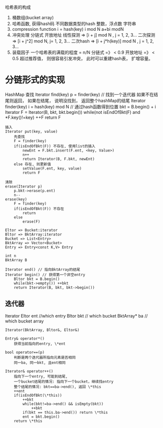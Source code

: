 哈希表的构成
1. 桶数组(bucket array)
2. 哈希函数, 获得hash码
    不同数据类型的hash
        整数，浮点数
        字符串
3. compression function
    i = hash(key)
    i mod N
    a+bi modN
4. 冲突处理
    分链式
    开放地址
        线性探测 => [i + j] mod N , j = 1, 2, 3...
        二次探测 => [i + j^2] mod N, j= 1, 2, 3...
        二次hash => [i + j*h(key)] mod N , j = 1, 2, 3...
5. 装载因子
    一个哈希表的满载的程度 = n/N
    分链式 =》 < 0.9
    开放地址 =》 < 0.5
    超过推荐值， 则很容易引发冲突， 此时可以重建hash表， 扩增容量。

# 分链形式的实现
HashMap
    查找
    Iterator find(key)
        p = finder(key) // 找到一个迭代器
        如果不在结尾则返回， 如果在结尾， 说明没找到， 返回整个hashMap的结尾
    Iterator finder(key)
        i = hash(key) mod N // 通过hash函数得到位置
        bkt = B.begin() + i
        Iterator F = Iterator(B, bkt, bkt.begin())
        while(not isEndOfBkt(F) and \*F.key()!=key)
            ++F
        return F

    插入
    Iterator put(key, value)
        先查找
        F = finder(key)
        if(isEndOfBkt(F)) 不存在, 使用list的插入
            newEnt = F.bkt.insert(F.ent, <key, Value>)
            n++
            return Iterator(B, F.bkt, newEnt)
        else 存在, 则更新值
            setValue(F.ent, key, value)
            return F

    清除
    erase(Iterator p)
        p.bkt->erase(p.ent)
        n--
    erase(key)
        F = finder(key)
        if(isEndOfBkt(F)) 不存在
            return
        else
            erase(F)

    Eltor => Bucket:iterator
    Bltor => BktArray:iterator
    Bucket => List<Entry>
    BktArray => Vector<Bucket>
    Entry => Entry<const K,V> Entry

    int n
    BktArray B

    Iterator end() // 指向BktArray的结尾
    Iterator begin() // 获得第一个非空entry
        Bltor bkt = B.begin()
        while(bkt->empty()) ++bkt
        return Iterator(B, bkt, bkt->begin())

## 迭代器    
Iterator
    Eltor ent  //which entry
    Bltor bkt // which bucket
    BktArray* ba // which bucket array

    Iterator(BktArray, Bltor&, Eltor&)

    Entry& operator*()
        获得当前指向的entry, \*ent

    bool operator==(p)
        判断是两个迭代器所指向元素是否相同
        同一ba, 同一bkt, 且ent相同

    Iterator& operator++()
        指向下一个entry, 可能到结尾,
        一个bucket结尾的情况: 指向下一个bucket，继续找entry
        整个结尾的情况: bkt==ba->end(), 返回 \*this
        ++ent
        if(isEndOfBkt(\*this))
            ++bkt
            while(bkt!=ba->end() && isEmpty(bkt))
                ++bkt
            if(bkt == this.ba->end()) return \*this
            ent = bkt.begin()
        return \*this
